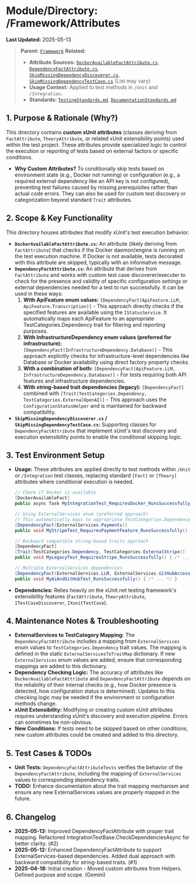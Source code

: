 # Module/Directory: /Framework/Attributes

**Last Updated:** 2025-05-13

> **Parent:** [`Framework`](../README.md)
> **Related:**
> * **Attribute Sources:** [`DockerAvailableFactAttribute.cs`](DockerAvailableFactAttribute.cs), [`DependencyFactAttribute.cs`](DependencyFactAttribute.cs), [`SkipMissingDependencyDiscoverer.cs`](SkipMissingDependencyDiscoverer.cs), [`SkipMissingDependencyTestCase.cs`](SkipMissingDependencyTestCase.cs) (List may vary)
> * **Usage Context:** Applied to test methods in `/Unit` and `/Integration`.
> * **Standards:** [`TestingStandards.md`](../../../Docs/Standards/TestingStandards.md), [`DocumentationStandards.md`](../../../Docs/Development/DocumentationStandards.md)

## 1. Purpose & Rationale (Why?)

This directory contains **custom xUnit attributes** (classes deriving from `FactAttribute`, `TheoryAttribute`, or related xUnit extensibility points) used within the test project. These attributes provide specialized logic to control the execution or reporting of tests based on external factors or specific conditions.

* **Why Custom Attributes?** To conditionally skip tests based on environment state (e.g., Docker not running) or configuration (e.g., a required external dependency like an API key is not configured), preventing test failures caused by missing prerequisites rather than actual code errors. They can also be used for custom test discovery or categorization beyond standard `Trait` attributes.

## 2. Scope & Key Functionality

This directory houses attributes that modify xUnit's test execution behavior:

* **`DockerAvailableFactAttribute.cs`:** An attribute (likely deriving from `FactAttribute`) that checks if the Docker daemon/engine is running on the test execution machine. If Docker is not available, tests decorated with this attribute are skipped, typically with an informative message.
* **`DependencyFactAttribute.cs`:** An attribute that derives from `FactAttribute` and works with custom test case discoverer/executer to check for the presence and validity of specific configuration settings or external dependencies needed for a test to run successfully. It can be used in these ways:
  1. **With ApiFeature enum values:** `[DependencyFact(ApiFeature.LLM, ApiFeature.Transcription)]` - This approach directly checks if the specified features are available using the `IStatusService`. It automatically maps each ApiFeature to an appropriate TestCategories.Dependency trait for filtering and reporting purposes.
  2. **With InfrastructureDependency enum values (preferred for infrastructure):** `[DependencyFact(InfrastructureDependency.Database)]` - This approach explicitly checks for infrastructure-level dependencies like Database or Docker availability using direct factory property checks.
  3. **With a combination of both:** `[DependencyFact(ApiFeature.LLM, InfrastructureDependency.Database)]` - For tests requiring both API features and infrastructure dependencies.
  4. **With string-based trait dependencies (legacy):** `[DependencyFact]` combined with `[Trait(TestCategories.Dependency, TestCategories.ExternalOpenAI)]` - This approach uses the `ConfigurationStatusHelper` and is maintained for backward compatibility.
* **`SkipMissingDependencyDiscoverer.cs` / `SkipMissingDependencyTestCase.cs`:** Supporting classes for `DependencyFactAttribute` that implement xUnit's test discovery and execution extensibility points to enable the conditional skipping logic.

## 3. Test Environment Setup

* **Usage:** These attributes are applied directly to test methods within `/Unit` or `/Integration` test classes, replacing standard `[Fact]` or `[Theory]` attributes where conditional execution is needed.
    ```csharp
    // Check if Docker is available
    [DockerAvailableFact]
    public async Task MyIntegrationTest_RequiresDocker_RunsSuccessfully() { /* ... */ }

    // Using ExternalServices enum (preferred approach)
    // This automatically maps to appropriate TestCategories.Dependency traits
    [DependencyFact(ExternalServices.Payments)]
    public void MyStripeTest_RequiresPaymentFeature_RunsSuccessfully() { /* ... */ }

    // Backward compatible string-based traits approach
    [DependencyFact]
    [Trait(TestCategories.Dependency, TestCategories.ExternalStripe)]
    public void MyLegacyTest_RequiresStripe_RunsSuccessfully() { /* ... */ }

    // Multiple ExternalServices dependencies
    [DependencyFact(ExternalServices.LLM, ExternalServices.GitHubAccess)]
    public void MyAiAndGitHubTest_RunsSuccessfully() { /* ... */ }
    ```
* **Dependencies:** Relies heavily on the xUnit.net testing framework's extensibility features (`FactAttribute`, `TheoryAttribute`, `ITestCaseDiscoverer`, `IXunitTestCase`).

## 4. Maintenance Notes & Troubleshooting

* **ExternalServices to TestCategory Mapping:** The `DependencyFactAttribute` includes a mapping from `ExternalServices` enum values to `TestCategories.Dependency` trait values. The mapping is defined in the static `ExternalServicesToTraitMap` dictionary. If new `ExternalServices` enum values are added, ensure that corresponding mappings are added to this dictionary.
* **Dependency Checking Logic:** The accuracy of attributes like `DockerAvailableFactAttribute` and `DependencyFactAttribute` depends on the reliability of their internal checks (e.g., how Docker presence is detected, how configuration status is determined). Updates to this checking logic may be needed if the environment or configuration methods change.
* **xUnit Extensibility:** Modifying or creating custom xUnit attributes requires understanding xUnit's discovery and execution pipeline. Errors can sometimes be non-obvious.
* **New Conditions:** If tests need to be skipped based on other conditions, new custom attributes could be created and added to this directory.

## 5. Test Cases & TODOs

* **Unit Tests:** `DependencyFactAttributeTests` verifies the behavior of the `DependencyFactAttribute`, including the mapping of `ExternalServices` values to corresponding dependency traits.
* **TODO:** Enhance documentation about the trait mapping mechanism and ensure any new ExternalServices values are properly mapped in the future.

## 6. Changelog

* **2025-05-13:** Improved DependencyFactAttribute with proper trait mapping. Refactored IntegrationTestBase.CheckDependenciesAsync for better clarity. (#2)
* **2025-05-12:** Enhanced DependencyFactAttribute to support ExternalServices-based dependencies. Added dual approach with backward compatibility for string-based traits. (#1)
* **2025-04-18:** Initial creation - Moved custom attributes from Helpers. Defined purpose and scope. (Gemini)

